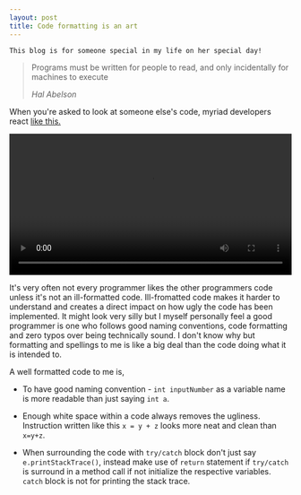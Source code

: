 ```yaml
---
layout: post
title: Code formatting is an art
---
```


`This blog is for someone special in my life on her special day!`

> Programs must be written for people to read, and only incidentally for machines to execute
>
> *Hal Abelson*

When you're asked to look at someone else's code, myriad developers react [like this.](https://pbs.twimg.com/tweet_video/CafHN8FWEAAIOGA.mp4)

<video id="play-video-on-scroll" width="100%" height="auto" class="video-js vjs-default-skin" preload="auto" webkit-playsinline>
<source src="https://pbs.twimg.com/tweet_video/CafHN8FWEAAIOGA.mp4" type="video/mp4">
</video>

It's very often not every programmer likes the other programmers code unless it's not an ill-formatted code. Ill-fromatted code makes it harder to understand and creates a direct impact on how ugly the code has been implemented. It might look very silly but I myself personally feel a good programmer is one who follows good naming conventions, code formatting and zero typos over being technically sound. I don't know why but formatting and spellings to me is like a big deal than the code doing what it is intended to.

A well formatted code to me is,

* To have good naming convention -  `int inputNumber` as a variable name is more readable than just saying `int a`.

* Enough white space within a code always removes the ugliness. Instruction written like this `x = y + z` looks more neat and clean than `x=y+z`.

* When surrounding the code with `try/catch` block don't just say `e.printStackTrace()`, instead make use of `return` statement if `try/catch` is surround in a method call if not initialize the respective variables. `catch` block is not for printing the stack trace.